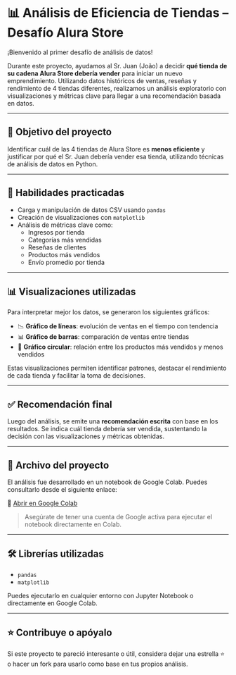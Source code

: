 # 📊 Análisis de Eficiencia de Tiendas – Desafío Alura Store

¡Bienvenido al primer desafío de análisis de datos!

Durante este proyecto, ayudamos al Sr. Juan (João) a decidir **qué tienda de su cadena Alura Store debería vender** para iniciar un nuevo emprendimiento. Utilizando datos históricos de ventas, reseñas y rendimiento de 4 tiendas diferentes, realizamos un análisis exploratorio con visualizaciones y métricas clave para llegar a una recomendación basada en datos.

---

## 🎯 Objetivo del proyecto

Identificar cuál de las 4 tiendas de Alura Store es **menos eficiente** y justificar por qué el Sr. Juan debería vender esa tienda, utilizando técnicas de análisis de datos en Python.

---

## 🧠 Habilidades practicadas

- Carga y manipulación de datos CSV usando `pandas`
- Creación de visualizaciones con `matplotlib`
- Análisis de métricas clave como:
  - Ingresos por tienda
  - Categorías más vendidas
  - Reseñas de clientes
  - Productos más vendidos
  - Envío promedio por tienda

---

## 📊 Visualizaciones utilizadas

Para interpretar mejor los datos, se generaron los siguientes gráficos:

- 📉 **Gráfico de líneas**: evolución de ventas en el tiempo con tendencia
- 📊 **Gráfico de barras**: comparación de ventas entre tiendas
- 🥧 **Gráfico circular**: relación entre los productos más vendidos y menos vendidos

Estas visualizaciones permiten identificar patrones, destacar el rendimiento de cada tienda y facilitar la toma de decisiones.

---

## ✅ Recomendación final

Luego del análisis, se emite una **recomendación escrita** con base en los resultados. Se indica cuál tienda debería ser vendida, sustentando la decisión con las visualizaciones y métricas obtenidas.

---

## 📓 Archivo del proyecto

El análisis fue desarrollado en un notebook de Google Colab. Puedes consultarlo desde el siguiente enlace:

🔗 [Abrir en Google Colab](https://colab.research.google.com/github/dialejo/challenge-data-science-python/blob/main/AluraStoreLatam.ipynb#scrollTo=0Sw3sd4IZIGW)

> Asegúrate de tener una cuenta de Google activa para ejecutar el notebook directamente en Colab.

---

## 🛠 Librerías utilizadas

- `pandas`
- `matplotlib`

Puedes ejecutarlo en cualquier entorno con Jupyter Notebook o directamente en Google Colab.

---

## ⭐ Contribuye o apóyalo

Si este proyecto te pareció interesante o útil, considera dejar una estrella ⭐ o hacer un fork para usarlo como base en tus propios análisis.
